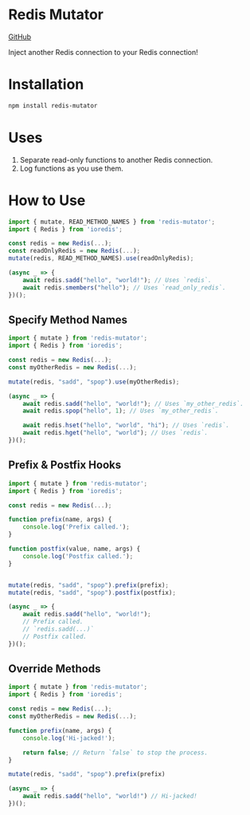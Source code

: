 # Redis Mutator
[GitHub](https://github.com/Llyme/redis-mutator/tree/javascript)

Inject another Redis connection to your Redis connection!

# Installation
```sh
npm install redis-mutator
```

# Uses
1. Separate read-only functions to another Redis connection.
2. Log functions as you use them.

# How to Use
```js
import { mutate, READ_METHOD_NAMES } from 'redis-mutator';
import { Redis } from 'ioredis';

const redis = new Redis(...);
const readOnlyRedis = new Redis(...);
mutate(redis, READ_METHOD_NAMES).use(readOnlyRedis);

(async _ => {
    await redis.sadd("hello", "world!"); // Uses `redis`.
    await redis.smembers("hello"); // Uses `read_only_redis`.
})();
```

## Specify Method Names
```js
import { mutate } from 'redis-mutator';
import { Redis } from 'ioredis';

const redis = new Redis(...);
const myOtherRedis = new Redis(...);

mutate(redis, "sadd", "spop").use(myOtherRedis);

(async _ => {
    await redis.sadd("hello", "world!"); // Uses `my_other_redis`.
    await redis.spop("hello", 1); // Uses `my_other_redis`.

    await redis.hset("hello", "world", "hi"); // Uses `redis`.
    await redis.hget("hello", "world"); // Uses `redis`.
})();
```

## Prefix & Postfix Hooks
```js
import { mutate } from 'redis-mutator';
import { Redis } from 'ioredis';

const redis = new Redis(...);

function prefix(name, args) {
    console.log('Prefix called.');
}

function postfix(value, name, args) {
    console.log('Postfix called.');
}


mutate(redis, "sadd", "spop").prefix(prefix);
mutate(redis, "sadd", "spop").postfix(postfix);

(async _ => {
    await redis.sadd("hello", "world!");
    // Prefix called.
    // `redis.sadd(...)`
    // Postfix called.
})();
```

## Override Methods
```js
import { mutate } from 'redis-mutator';
import { Redis } from 'ioredis';

const redis = new Redis(...);
const myOtherRedis = new Redis(...);

function prefix(name, args) {
    console.log('Hi-jacked!');

    return false; // Return `false` to stop the process.
}

mutate(redis, "sadd", "spop").prefix(prefix)

(async _ => {
    await redis.sadd("hello", "world!") // Hi-jacked!
})();
```